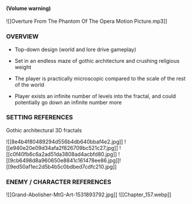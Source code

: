 
#### (Volume warning)
![[Overture From The Phantom Of The Opera Motion Picture.mp3]]


### OVERVIEW

* Top-down design (world and lore drive gameplay)
* Set in an endless maze of gothic architecture and crushing religious weight
* The player is practically microscopic compared to the scale of the rest of the world

* Player exists an infinite number of levels into the fractal, and could potentially go down an infinite number more
### SETTING REFERENCES

Gothic architectural 3D fractals

![[8e4b4f80489294d556b4db640bbaf4e2.jpg]]
![[e940e20e09d34afa2f826709bc521c27.jpg]]
![[c0f40fb6c6a2ad51da3808ad4acbfd80.jpg]]
![[9cb6498d8a960650e8841c161478ee86.jpg]]![[9ed50af1ec2d5b4b5c0bdbed7cdfc210.jpg]]

### ENEMY / CHARACTER REFERENCES

![[Grand-Abolisher-MtG-Art-1531893792.jpg]]
![[Chapter_157.webp]]
